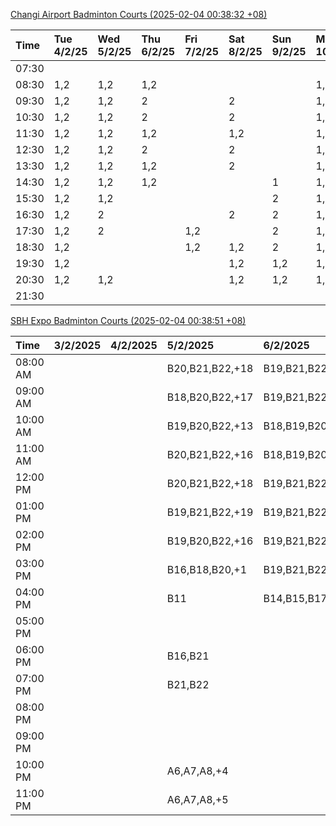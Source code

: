 [Changi Airport Badminton Courts (2025-02-04 00:38:32 +08)](https://www.carc.org.sg/FacilityBooking.aspx)

| Time   | Tue 4/2/25   | Wed 5/2/25   | Thu 6/2/25   | Fri 7/2/25   | Sat 8/2/25   | Sun 9/2/25   | Mon 10/2/25   |
|:-------|:-------------|:-------------|:-------------|:-------------|:-------------|:-------------|:--------------|
| 07:30  |              |              |              |              |              |              |               |
| 08:30  | 1,2          | 1,2          | 1,2          |              |              |              | 1,2           |
| 09:30  | 1,2          | 1,2          | 2            |              | 2            |              | 1,2           |
| 10:30  | 1,2          | 1,2          | 2            |              | 2            |              | 1,2           |
| 11:30  | 1,2          | 1,2          | 1,2          |              | 1,2          |              | 1,2           |
| 12:30  | 1,2          | 1,2          | 2            |              | 2            |              | 1,2           |
| 13:30  | 1,2          | 1,2          | 1,2          |              | 2            |              | 1,2           |
| 14:30  | 1,2          | 1,2          | 1,2          |              |              | 1            | 1,2           |
| 15:30  | 1,2          | 1,2          |              |              |              | 2            | 1,2           |
| 16:30  | 1,2          | 2            |              |              | 2            | 2            | 1,2           |
| 17:30  | 1,2          | 2            |              | 1,2          |              | 2            | 1,2           |
| 18:30  | 1,2          |              |              | 1,2          | 1,2          | 2            | 1,2           |
| 19:30  | 1,2          |              |              |              | 1,2          | 1,2          | 1,2           |
| 20:30  | 1,2          | 1,2          |              |              | 1,2          | 1,2          | 1,2           |
| 21:30  |              |              |              |              |              |              |               |

[SBH Expo Badminton Courts (2025-02-04 00:38:51 +08)](https://singaporebadmintonhall.getomnify.com/widgets/O3MRKGBH359GA55KHMG1RD)

| Time     | 3/2/2025   | 4/2/2025   | 5/2/2025        | 6/2/2025        | 7/2/2025        | 8/2/2025        | 9/2/2025        |
|:---------|:-----------|:-----------|:----------------|:----------------|:----------------|:----------------|:----------------|
| 08:00 AM |            |            | B20,B21,B22,+18 | B19,B21,B22,+17 | B19,B21,B22,+19 | B19,B21,B22,+14 | A6,A7           |
| 09:00 AM |            |            | B18,B20,B22,+17 | B19,B21,B22,+17 | B19,B21,B22,+18 | B19,B21,B22,+15 |                 |
| 10:00 AM |            |            | B19,B20,B22,+13 | B18,B19,B20,+16 | B19,B21,B22,+17 | B19,B20,B22,+17 | A5              |
| 11:00 AM |            |            | B20,B21,B22,+16 | B18,B19,B20,+17 | B19,B21,B22,+18 | B18,B20,B22,+16 |                 |
| 12:00 PM |            |            | B20,B21,B22,+18 | B19,B21,B22,+19 | B19,B21,B22,+19 | B20,B21,B22,+18 | A4,A6,B20,+1    |
| 01:00 PM |            |            | B19,B21,B22,+19 | B19,B21,B22,+19 | B19,B21,B22,+19 | B19,B20,B21,+18 |                 |
| 02:00 PM |            |            | B19,B20,B22,+16 | B19,B21,B22,+14 | B19,B21,B22,+16 | A10,A9,B21,+6   | B17,B19         |
| 03:00 PM |            |            | B16,B18,B20,+1  | B19,B21,B22,+12 | B19,B21,B22,+12 | B18,B20,B21,+5  |                 |
| 04:00 PM |            |            | B11             | B14,B15,B17,+4  | B15,B18,B22,+6  |                 |                 |
| 05:00 PM |            |            |                 |                 | A1,A6,B18       | A1,A2           |                 |
| 06:00 PM |            |            | B16,B21         |                 | B21             |                 |                 |
| 07:00 PM |            |            | B21,B22         |                 |                 |                 | B22             |
| 08:00 PM |            |            |                 |                 |                 |                 | A1,A8           |
| 09:00 PM |            |            |                 |                 |                 | B21             | B11,B13,B15,+3  |
| 10:00 PM |            |            | A6,A7,A8,+4     |                 | A10,A8,A9,+7    | B20,B21,B22,+17 | B20,B21,B22,+18 |
| 11:00 PM |            |            | A6,A7,A8,+5     |                 | A10,A8,A9,+7    | B20,B21,B22,+17 | B20,B21,B22,+19 |
